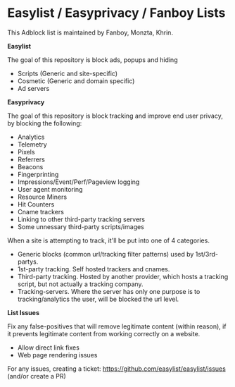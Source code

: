 # Easylist / Easyprivacy / Fanboy Lists

This Adblock list is maintained by Fanboy, Monzta, Khrin.

**Easylist**

The goal of this repository is block ads, popups and hiding 
 - Scripts (Generic and site-specific)
 - Cosmetic (Generic and domain specific)
 - Ad servers

**Easyprivacy**

The goal of this repository is block tracking and improve end user privacy, by blocking the following:
 - Analytics
 - Telemetry
 - Pixels
 - Referrers
 - Beacons
 - Fingerprinting
 - Impressions/Event/Perf/Pageview logging
 - User agent monitoring
 - Resource Miners
 - Hit Counters
 - Cname trackers
 - Linking to other third-party tracking servers
 - Some unnessary third-party scripts/images
 
When a site is attempting to track, it'll be put into one of 4 categories.
 - Generic blocks (common url/tracking filter patterns) used by 1st/3rd-partys.
 - 1st-party tracking. Self hosted trackers and cnames.
 - Third-party tracking. Hosted by another provider, which hosts a tracking script, but not actually a tracking company.
 - Tracking-servers. Where the server has only one purpose is to tracking/analytics the user, will be blocked the url level.

**List Issues**

Fix any false-positives that will remove legitimate content (within reason), if it prevents legitimate content from working correctly on a website.
 - Allow direct link fixes
 - Web page rendering issues

For any issues, creating a ticket: https://github.com/easylist/easylist/issues (and/or create a PR)
